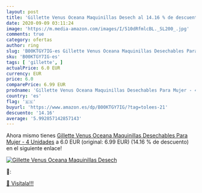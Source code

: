 ```yaml
---
layout: post
title: 'Gillette Venus Oceana Maquinillas Desech al 14.16 % de descuento'
date: 2020-09-09 03:11:24
image: 'https://m.media-amazon.com/images/I/510dRfmlcBL._SL200_.jpg'
comments: true
category: ofertas
author: ring
slug: 'B00KTGY7IG-es Gillette Venus Oceana Maquinillas Desechables Para Mujer -...'
sku: 'B00KTGY7IG-es'
tags: [ 'gillette', ]
actualPrice: 6.0 EUR
currency: EUR
price: 6.0
comparePrice: 6.99 EUR
prodname: 'Gillette Venus Oceana Maquinillas Desechables Para Mujer - 4 Unidades'
country: 'es'
flag: '🇪🇸'
buyurl: 'https://www.amazon.es/dp/B00KTGY7IG/?tag=tolees-21'
descuento: '14.16'
average: '5.992857142857143'
---
```


Ahora mismo tienes [Gillette Venus Oceana Maquinillas Desechables Para Mujer - 4 Unidades](https://www.amazon.es/dp/B00KTGY7IG/?tag=tolees-21) a 6.0 EUR (original: 6.99 EUR) (14.16 %  de descuento) en el siguiente enlace!

[![Gillette Venus Oceana Maquinillas Desech](https://m.media-amazon.com/images/I/510dRfmlcBL._SL200_.jpg)](https://www.amazon.es/dp/B00KTGY7IG/?tag=tolees-21)

🔎:


[🛒 Visítala!!!](https://www.amazon.es/dp/B00KTGY7IG/?tag=tolees-21)
